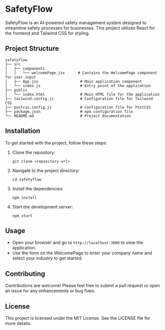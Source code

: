 # SafetyFlow

SafetyFlow is an AI-powered safety management system designed to streamline safety processes for businesses. This project utilizes React for the frontend and Tailwind CSS for styling.

## Project Structure

```
safetyflow
├── src
│   ├── components
│   │   └── welcomePage.jsx      # Contains the WelcomePage component for user input
│   ├── App.jsx                   # Main application component
│   └── index.js                  # Entry point of the application
├── public
│   └── index.html                # Main HTML file for the application
├── tailwind.config.js            # Configuration file for Tailwind CSS
├── postcss.config.js             # Configuration file for PostCSS
├── package.json                  # npm configuration file
└── README.md                     # Project documentation
```

## Installation

To get started with the project, follow these steps:

1. Clone the repository:

   ```
   git clone <repository-url>
   ```

2. Navigate to the project directory:

   ```
   cd safetyflow
   ```

3. Install the dependencies:

   ```
   npm install
   ```

4. Start the development server:
   ```
   npm start
   ```

## Usage

- Open your browser and go to `http://localhost:3000` to view the application.
- Use the form on the WelcomePage to enter your company name and select your industry to get started.

## Contributing

Contributions are welcome! Please feel free to submit a pull request or open an issue for any enhancements or bug fixes.

## License

This project is licensed under the MIT License. See the LICENSE file for more details.
